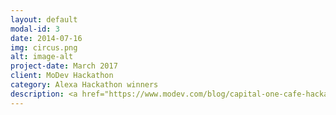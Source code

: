 ```yaml
---
layout: default
modal-id: 3
date: 2014-07-16
img: circus.png
alt: image-alt
project-date: March 2017
client: MoDev Hackathon
category: Alexa Hackathon winners
description: <a href="https://www.modev.com/blog/capital-one-cafe-hackathon-results" > Article Link </a>
---
```

